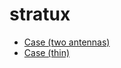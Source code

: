 # stratux

- [Case (two antennas)](http://www.thingiverse.com/thing:1195178/)
- [Case (thin)](http://www.thingiverse.com/thing:1621663/)
